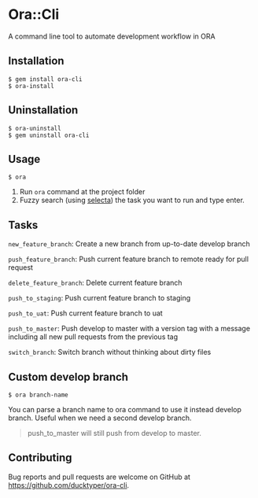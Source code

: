 # Ora::Cli

A command line tool to automate development workflow in ORA

## Installation

    $ gem install ora-cli
    $ ora-install

## Uninstallation

    $ ora-uninstall
    $ gem uninstall ora-cli

## Usage

    $ ora

1. Run `ora` command at the project folder
2. Fuzzy search (using [selecta](https://github.com/garybernhardt/selecta)) the task you want to run and type enter.

## Tasks

  `new_feature_branch`: Create a new branch from up-to-date develop branch

  `push_feature_branch`: Push current feature branch to remote ready for pull request

  `delete_feature_branch`: Delete current feature branch

  `push_to_staging`: Push current feature branch to staging

  `push_to_uat`: Push current feature branch to uat

  `push_to_master`: Push develop to master with a version tag with a message including all new pull requests from the previous tag

  `switch_branch`: Switch branch without thinking about dirty files

## Custom develop branch

    $ ora branch-name

You can parse a branch name to ora command to use it instead develop branch.
Useful when we need a second develop branch.

> push_to_master will still push from develop to master.

## Contributing

Bug reports and pull requests are welcome on GitHub at https://github.com/ducktyper/ora-cli.
